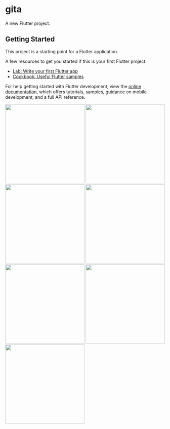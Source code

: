 # gita

A new Flutter project.

## Getting Started

This project is a starting point for a Flutter application.

A few resources to get you started if this is your first Flutter project:

- [Lab: Write your first Flutter app](https://docs.flutter.dev/get-started/codelab)
- [Cookbook: Useful Flutter samples](https://docs.flutter.dev/cookbook)

For help getting started with Flutter development, view the
[online documentation](https://docs.flutter.dev/), which offers tutorials,
samples, guidance on mobile development, and a full API reference.


<img src = "https://github.com/BhargavsinhBarad/gita/assets/118417960/fa35be88-d85d-4284-869a-10595fc058f0" width = "250px" >
<img src = "https://github.com/BhargavsinhBarad/gita/assets/118417960/cbb3334c-be63-4f57-b4a0-2bdfb50b4474" width = "250px" >
<img src = "https://github.com/BhargavsinhBarad/gita/assets/118417960/bb8a5e6b-2aba-4428-93a8-4bbb49a17fbd" width = "250px" > 
<img src = "https://github.com/BhargavsinhBarad/gita/assets/118417960/35187ad6-c964-47b7-92d6-2a46ef3f07c6" width = "250px" > 
<img src = "https://github.com/BhargavsinhBarad/gita/assets/118417960/21a18937-f587-4752-b599-ab6ffad0b30b" width = "250px" >
<img src = "https://github.com/BhargavsinhBarad/gita/assets/118417960/a08a7cc6-2ed7-4d6b-ba0c-b5c58006af1b" width = "250px" >
<img src = "https://github.com/BhargavsinhBarad/gita/assets/118417960/642679a1-d20e-45e0-a912-61204d932dac" width = "250px" >

